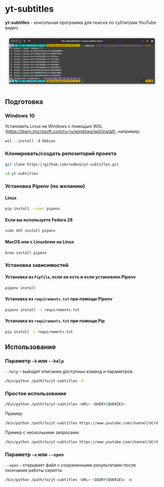 # yt-subtitles

**yt-subtitles** - консольная программа для поиска по субтитрам YouTube видео.

![Example](./example.png)

## Подготовка

### Windows 10
Установить Linux на Windows с помощью WSL (https://learn.microsoft.com/ru-ru/windows/wsl/install), например: 
```PowerShell
wsl --install -d Debian
```


### Клонировать/создать репозиторий проекта

```sh
git clone https://github.com/redboo/yt-subtitles.git
```

```sh
cd yt-subtitles
```

### Установка Pipenv (по желанию)

#### Linux

```sh
pip install --user pipenv
```

#### Если вы используете Fedora 28

```sh
sudo dnf install pipenv
```

#### MacOS или с Linuxbrew на Linux

```sh
brew install pipenv
```

### Установка зависимостей

#### Установка из `Pipfile`, если он есть и если установлен Pipenv

```sh
pipenv install
```

#### Установка из `requirements.txt` при помощи Pipenv

```sh
pipenv install -r requirements.txt
```

#### Установка из `requirements.txt` при помощи Pip

```sh
pip install -r requirements.txt
```

## Использование

### Параметр `-h` или `--help`

`--help` - выводит описание доступных команд и параметров.

```sh
/bin/python /path/to/yt-subtitles -h
```

### Простое использование

```sh
/bin/python /path/to/yt-subtitles <URL> <QUERY|QUERIES>
```

Пример:

```sh
/bin/python /path/to/yt-subtitles https://www.youtube.com/channel/UCrV_cFYbUwpjSOPVJOjTufg Жак
```

Пример с несколькими запросами:

```sh
/bin/python /path/to/yt-subtitles https://www.youtube.com/channel/UCrV_cFYbUwpjSOPVJOjTufg Жак Вода
```

### Параметр `-o` или `--open`

`--open` - открывает файл с сохраненными результатами после окончания работы скрипта.

```sh
/bin/python /path/to/yt-subtitles <URL> <QUERY|QUERIES> -o
```
